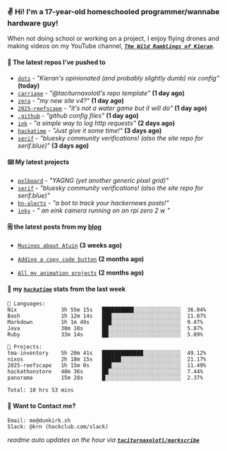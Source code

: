 ### ✌️ Hi! I'm a 17-year-old homeschooled programmer/wannabe hardware guy!

When not doing school or working on a project, I enjoy flying drones and making videos on my YouTube channel, [**_`The Wild Ramblings of Kieran`_**](https://youtube.com/@kieran.rambles).

#### 👷 The latest repos I've pushed to

- [`dots`](https://github.com/taciturnaxolotl/dots) - _"Kieran's opinionated (and probably slightly dumb) nix config"_ **(today)**
- [`carriage`](https://github.com/taciturnaxolotl/carriage) - _"@taciturnaxolotl's repo template"_ **(1 day ago)**
- [`zera`](https://github.com/taciturnaxolotl/zera) - _"my new site v4?"_ **(1 day ago)**
- [`2025-reefscape`](https://github.com/df1317/2025-reefscape) - _"it's not a water game but it will do"_ **(1 day ago)**
- [`.github`](https://github.com/taciturnaxolotl/.github) - _"github config files"_ **(1 day ago)**
- [`ink`](https://github.com/taciturnaxolotl/ink) - _"a simple way to log http requests"_ **(2 days ago)**
- [`hackatime`](https://github.com/hackclub/hackatime) - _"Just give it some time!"_ **(3 days ago)**
- [`serif`](https://github.com/taciturnaxolotl/serif) - _"bluesky community verifications! (also the site repo for serif.blue)"_ **(3 days ago)**

#### ⌨️ My latest projects

- [`pxlboard`](https://github.com/taciturnaxolotl/pxlboard) - _"YAGNG (yet another generic pixel grid)"_
- [`serif`](https://github.com/taciturnaxolotl/serif) - _"bluesky community verifications! (also the site repo for serif.blue)"_
- [`hn-alerts`](https://github.com/taciturnaxolotl/hn-alerts) - _"a bot to track your hackernews posts!"_
- [`inky`](https://github.com/taciturnaxolotl/inky) - _" an eink camera running on an rpi zero 2 w "_

#### 🗒️ the latest posts from my [blog](https://dunkirk.sh)

- [`Musings about Atuin`](https://dunkirk.sh/blog/atuin/) **(3 weeks ago)**

- [`Adding a copy code button`](https://dunkirk.sh/blog/adding-a-copy-button/) **(2 months ago)**

- [`All my animation projects`](https://dunkirk.sh/blog/my-animations/) **(2 months ago)**



#### 📡 my [_`hackatime`_](https://waka.hackclub.com) stats from the last week

```text
💾 Languages:
Nix              3h 55m 15s   ██████████░░░░░░░░░░░░░░░  36.04%
Bash             1h 12m 14s   ███░░░░░░░░░░░░░░░░░░░░░░  11.07%
Markdown         1h 1m 49s    ███░░░░░░░░░░░░░░░░░░░░░░  9.47%
Java             38m 18s      ██░░░░░░░░░░░░░░░░░░░░░░░  5.87%
Ruby             33m 14s      ██░░░░░░░░░░░░░░░░░░░░░░░  5.09%

💼 Projects:
tma-inventory    5h 20m 41s   █████████████░░░░░░░░░░░░  49.12%
nixos            2h 18m 15s   ██████░░░░░░░░░░░░░░░░░░░  21.17%
2025-reefscape   1h 15m 0s    ███░░░░░░░░░░░░░░░░░░░░░░  11.49%
hackathonstore   48m 36s      ██░░░░░░░░░░░░░░░░░░░░░░░  7.44%
panorama         15m 28s      █░░░░░░░░░░░░░░░░░░░░░░░░  2.37%

Total: 10 hrs 53 mins
```

#### 📮 Want to Contact me?

```text
Email: me@dunkirk.sh
Slack: @krn (hackclub.com/slack)
```

_readme auto updates on the hour via [**`taciturnaxolotl/markscribe`**](https://github.com/taciturnaxolotl/markscribe)_
